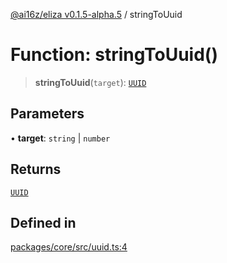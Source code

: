 [@ai16z/eliza v0.1.5-alpha.5](../index.md) / stringToUuid

# Function: stringToUuid()

> **stringToUuid**(`target`): [`UUID`](../type-aliases/UUID.md)

## Parameters

• **target**: `string` \| `number`

## Returns

[`UUID`](../type-aliases/UUID.md)

## Defined in

[packages/core/src/uuid.ts:4](https://github.com/solana-autonomous-agents/Miraya/blob/main/packages/core/src/uuid.ts#L4)
